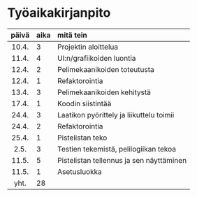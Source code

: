 # Työaikakirjanpito

| päivä | aika | mitä tein  |
| :----:|:-----| :-----|
| 10.4. | 3    | Projektin aloittelua |
| 11.4. | 4    | UI:n/grafiikoiden luontia |
| 12.4. | 2    | Pelimekaanikoiden toteutusta |
| 12.4. | 1    | Refaktorointia |
| 13.4. | 3    | Pelimekaanikoiden kehitystä |
| 17.4. | 1    | Koodin siistintää |
| 24.4. | 3    | Laatikon pyörittely ja liikuttelu toimii |
| 24.4. | 2    | Refaktorointia |
| 25.4. | 1    | Pistelistan teko
| 2.5.  | 3	   | Testien tekemistä, pelilogiikan tekoa
| 11.5. | 5    | Pistelistan tellennus ja sen näyttäminen
| 11.5. | 1    | Asetusluokka
| yht.  | 28   | |
